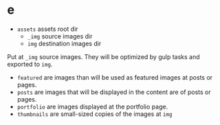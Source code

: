 # e
- `assets`          assets root dir
    - `_img`        source images dir
    - `img`         destination images dir

Put at `_img` source images. They will be optimized by gulp tasks and exported to `img`.

- `featured` are images than will be used as featured images at posts or pages.
- `posts` are images that will be displayed in the content are of posts or pages.
- `portfolio` are images displayed at the portfolio page.
- `thumbnails` are small-sized copies of the images at `img`

